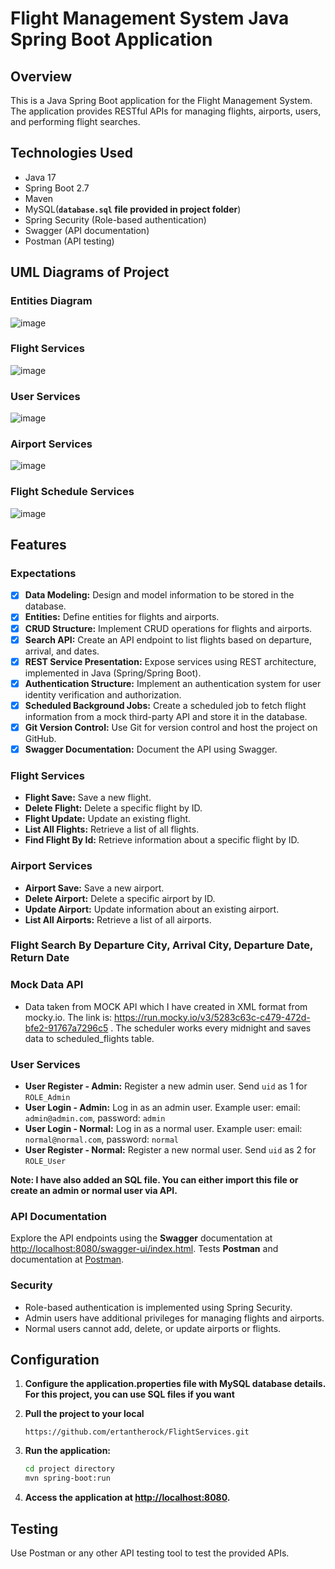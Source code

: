 # Flight Management System Java Spring Boot Application

## Overview

This is a Java Spring Boot application for the Flight Management System. The application provides RESTful APIs for managing flights, airports, users, and performing flight searches.

## Technologies Used

- Java 17
- Spring Boot 2.7
- Maven
- MySQL(**`database.sql` file provided in project folder**)
- Spring Security (Role-based authentication)
- Swagger (API documentation)
- Postman (API testing)

## UML Diagrams of Project
### Entities Diagram 
![image](https://github.com/ertantherock/FlightServices/assets/107481123/0708671a-2bcf-40e6-8c13-52a1bc75003d)

### Flight Services
![image](https://github.com/ertantherock/FlightServices/assets/107481123/16df176c-c454-475e-9159-c43ad8c0190e)


### User Services
![image](https://github.com/ertantherock/FlightServices/assets/107481123/6d99025b-6275-496c-95a4-b80e7e51a58b)


### Airport Services
![image](https://github.com/ertantherock/FlightServices/assets/107481123/390b2247-9b7e-4dd8-bccc-3c2a212fe4ca)

### Flight Schedule Services
![image](https://github.com/ertantherock/FlightServices/assets/107481123/3436ee26-7a51-4664-a291-46c7cc463757)




## Features

### Expectations

- [x] **Data Modeling:** Design and model information to be stored in the database.
- [x] **Entities:** Define entities for flights and airports.
- [x] **CRUD Structure:** Implement CRUD operations for flights and airports.
- [x] **Search API:** Create an API endpoint to list flights based on departure, arrival, and dates.
- [x] **REST Service Presentation:** Expose services using REST architecture, implemented in Java (Spring/Spring Boot).
- [x] **Authentication Structure:** Implement an authentication system for user identity verification and authorization.
- [x] **Scheduled Background Jobs:** Create a scheduled job to fetch flight information from a mock third-party API and store it in the database.
- [x] **Git Version Control:** Use Git for version control and host the project on GitHub.
- [x] **Swagger Documentation:** Document the API using Swagger.

### Flight Services

- **Flight Save:** Save a new flight.
- **Delete Flight:** Delete a specific flight by ID.
- **Flight Update:** Update an existing flight.
- **List All Flights:** Retrieve a list of all flights.
- **Find Flight By Id:** Retrieve information about a specific flight by ID. 

### Airport Services

- **Airport Save:** Save a new airport.
- **Delete Airport:** Delete a specific airport by ID.
- **Update Airport:** Update information about an existing airport.
- **List All Airports:** Retrieve a list of all airports.

### Flight Search By Departure City, Arrival City, Departure Date, Return Date

### Mock Data API  

- Data taken from MOCK API which I have created in XML format from mocky.io. The link is: https://run.mocky.io/v3/5283c63c-c479-472d-bfe2-91767a7296c5 . The scheduler works every midnight and saves data to scheduled_flights table.

### User Services

- **User Register - Admin:** Register a new admin user. Send `uid` as 1 for `ROLE_Admin`
- **User Login - Admin:** Log in as an admin user. Example user: email: `admin@admin.com`, password: `admin`
- **User Login - Normal:** Log in as a normal user. Example user: email: `normal@normal.com`, password: `normal`
- **User Register - Normal:** Register a new normal user. Send `uid` as 2 for `ROLE_User`

**Note: I have also added an SQL file. You can either import this file or create an admin or normal user via API.**

### API Documentation

Explore the API endpoints using the **Swagger** documentation at [http://localhost:8080/swagger-ui/index.html](http://localhost:8080/swagger-ui/index.html).
Tests **Postman**  and documentation at [Postman](https://documenter.getpostman.com/view/24069775/2s9YsNdqC3).

### Security

- Role-based authentication is implemented using Spring Security.
- Admin users have additional privileges for managing flights and airports.
- Normal users cannot add, delete, or update airports or flights.



## Configuration

1. **Configure the application.properties file with MySQL database details. For this project, you can use SQL files if you want**
2. **Pull the project to your local**
   
   `https://github.com/ertantherock/FlightServices.git`

3. **Run the application:**

    ```bash
    cd project directory
    mvn spring-boot:run
    ```

4. **Access the application at [http://localhost:8080](http://localhost:8080).**

## Testing

Use Postman or any other API testing tool to test the provided APIs.


